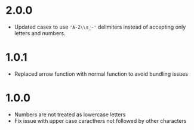 # 2.0.0

* Updated casex to use `'A-Z\\s_-'` delimiters instead of accepting only letters and numbers.

# 1.0.1

* Replaced arrow function with normal function to avoid bundling issues

# 1.0.0

* Numbers are not treated as lowercase letters
* Fix issue with upper case caracthers not followed by other characters
